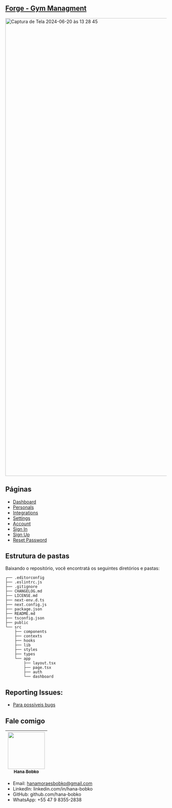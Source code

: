 ## [Forge - Gym Managment](https://github.com/hana-bobko/forge/edit/main/README.md)

[<img width="1426" alt="Captura de Tela 2024-06-20 às 13 28 45" src="https://github.com/hana-bobko/forge/assets/137847937/b6309d44-672a-4305-91c5-ef2cf4d656fc">]([https://material-kit-react.devias.io/](https://github.com/hana-bobko/forge/edit/main/README.md))

## Páginas 

- [Dashboard](https://material-kit-react.devias.io)
- [Personals](https://material-kit-react.devias.io/dashboard/customers)
- [Integrations](https://material-kit-react.devias.io/dashboard/integrations)
- [Settings](https://material-kit-react.devias.io/dashboard/settings)
- [Account](https://material-kit-react.devias.io/dashboard/account)
- [Sign In](https://material-kit-react.devias.io/auth/sign-in)
- [Sign Up](https://material-kit-react.devias.io/auth/sign-up)
- [Reset Password](https://material-kit-react.devias.io/auth/reset-password)


## Estrutura de pastas

Baixando o repositório, você encontratá os seguintes diretórios e pastas:

```
┌── .editorconfig
├── .eslintrc.js
├── .gitignore
├── CHANGELOG.md
├── LICENSE.md
├── next-env.d.ts
├── next.config.js
├── package.json
├── README.md
├── tsconfig.json
├── public
└── src
	├── components
	├── contexts
	├── hooks
	├── lib
	├── styles
	├── types
	└── app
		├── layout.tsx
		├── page.tsx
		├── auth
		└── dashboard
```

## Reporting Issues:

- [Para possíveis bugs](https://github.com/hana-bobko/forge/issues)


## Fale comigo

| [<img loading="lazy" src="https://avatars.githubusercontent.com/u/137847937?v=4" width=115><br><sub>Hana Bobko</sub>](https://github.com/hana-bobko) |
| :--------------------------------------------------------------------------------------------------------------------------------------------------: |

- Email: hanamoraesbobko@gmail.com
- LinkedIn: linkedin.com/in/hana-bobko
- GitHub: github.com/hana-bobko
- WhatsApp: +55 47 9 8355-2838
